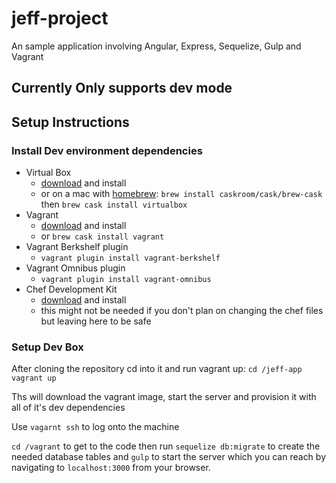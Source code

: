 # jeff-project
An sample application involving Angular, Express, Sequelize, Gulp and Vagrant 

## Currently Only supports dev mode

## Setup Instructions

### Install Dev environment dependencies
 - Virtual Box
   - [download](https://www.virtualbox.org/wiki/Downloads) and install
   - or on a mac with [homebrew](http://brew.sh/): `brew install caskroom/cask/brew-cask` then `brew cask install virtualbox`
 - Vagrant
   - [download](https://www.vagrantup.com/downloads.html) and install
   - or `brew cask install vagrant`
 - Vagrant Berkshelf plugin
   - `vagrant plugin install vagrant-berkshelf`
 - Vagrant Omnibus plugin
   - `vagrant plugin install vagrant-omnibus`
 - Chef Development Kit
   - [download](https://downloads.chef.io/chef-dk/) and install
   - this might not be needed if you don't plan on changing the chef files but leaving here to be safe

### Setup Dev Box
 After cloning the repository cd into it and run vagrant up: `cd /jeff-app` `vagrant up`
 
 Ths will download the vagrant image, start the server and provision it with all of it's dev dependencies
 
 Use `vagarnt ssh` to log onto the machine
 
 `cd /vagrant` to get to the code then run `sequelize db:migrate` to create the needed database tables and `gulp` to start the server which you can reach by navigating to `localhost:3000` from your browser.
